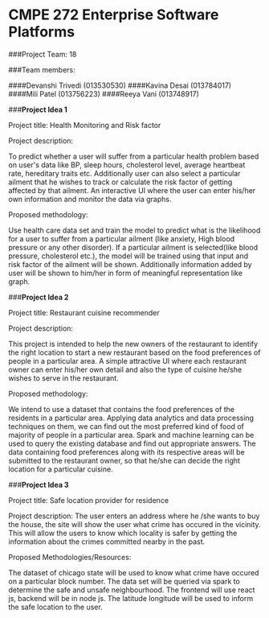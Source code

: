 # CMPE 272 Enterprise Software Platforms

###Project Team: 18 

###Team members:

####Devanshi Trivedi (013530530)
####Kavina Desai (013784017)
####Mili Patel (013756223)
####Reeya Vani (013748917)




###**Project Idea 1**

Project title: Health Monitoring and Risk factor

Project description:

To predict whether a user will suffer from a particular health problem based on user's data like BP, sleep hours, cholesterol level, average heartbeat rate, hereditary traits etc.
Additionally user can also select a particular ailment that he wishes to track or calculate the risk factor of getting affected by that ailment.
An interactive UI where the user can enter his/her own information and monitor the data via graphs.

Proposed methodology:

Use health care data set and train the model to predict what is the likelihood for a user to suffer from a particular ailment (like anxiety, High blood pressure or any other disorder). 
If a particular ailment is selected(like blood pressure, cholesterol etc.), the model will be trained using that input and risk factor of the ailment will be shown. Additionally information added by user will be shown to him/her in form of meaningful representation like graph. 




###**Project Idea 2**

Project title: Restaurant cuisine recommender

Project description:

This project is intended to help the new owners of the restaurant to identify the right location to start a new restaurant based on the food preferences of people in a particular area.
A simple attractive UI where each restaurant owner can enter his/her own detail and also the type of cuisine he/she wishes to serve in the restaurant.

Proposed methodology:

We intend to use a dataset that contains the food preferences of the residents in a particular area. Applying data analytics and data processing techniques on them, we can find out the most preferred kind of food of majority of people in a particular area. Spark and machine learning can be used to query the existing database and find out appropriate answers. 
The data containing food preferences along with its respective areas will be submitted to the restaurant owner, so that he/she can decide the right location for a particular cuisine.





###**Project Idea 3**

Project title: Safe location provider for residence

Project description:
The user enters an address where he /she wants to buy the house, the site will show the user what crime has occured in the vicinity. This will allow the users to know which locality is safer by getting the information about the crimes committed nearby in the past. 

Proposed Methodologies/Resources: 

The dataset of chicago state will be used to know what crime have occured on a particular block number. The data set will be queried via spark to determine the safe and unsafe neighbourhood. The frontend will use react js, backend will be in node js. 
The latitude longitude will be used to inform the safe location to the user.



















